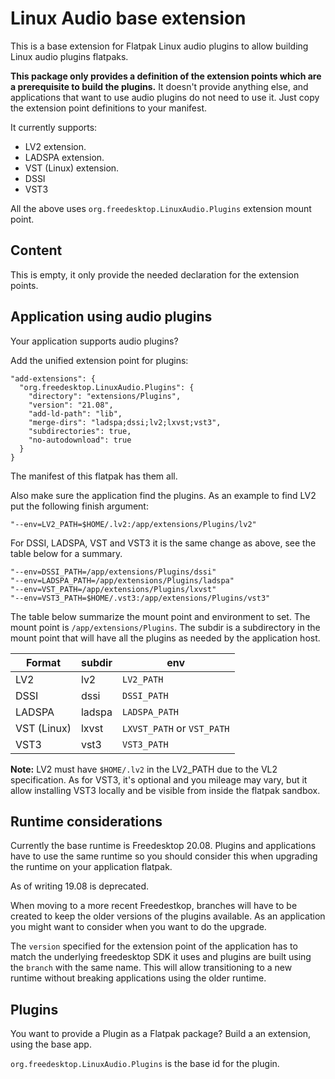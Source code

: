 Linux Audio base extension
==========================

This is a base extension for Flatpak Linux audio plugins to allow
building Linux audio plugins flatpaks.

**This package only provides a definition of the extension points which
are a prerequisite to build the plugins.** It doesn't provide anything
else, and applications that want to use audio plugins do not need to
use it. Just copy the extension point definitions to your manifest.

It currently supports:

- LV2  extension.
- LADSPA extension.
- VST (Linux) extension.
- DSSI
- VST3

All the above uses `org.freedesktop.LinuxAudio.Plugins` extension mount
point.


Content
-------

This is empty, it only provide the needed declaration for the
extension points.

Application using audio plugins
-------------------------------

Your application supports audio plugins?

Add the unified extension point for plugins:
```
"add-extensions": {
  "org.freedesktop.LinuxAudio.Plugins": {
    "directory": "extensions/Plugins",
    "version": "21.08",
    "add-ld-path": "lib",
    "merge-dirs": "ladspa;dssi;lv2;lxvst;vst3",
    "subdirectories": true,
    "no-autodownload": true
  }
}
```

The manifest of this flatpak has them all.

Also make sure the application find the plugins. As an example to find
LV2 put the following finish argument:

```
"--env=LV2_PATH=$HOME/.lv2:/app/extensions/Plugins/lv2"
```

For DSSI, LADSPA, VST and VST3 it is the same change as above, see the
table below for a summary.

```
"--env=DSSI_PATH=/app/extensions/Plugins/dssi"
"--env=LADSPA_PATH=/app/extensions/Plugins/ladspa"
"--env=VST_PATH=/app/extensions/Plugins/lxvst"
"--env=VST3_PATH=$HOME/.vst3:/app/extensions/Plugins/vst3"
```

The table below summarize the mount point and environment to set. The
mount point is `/app/extensions/Plugins`. The subdir is a subdirectory
in the mount point that will have all the plugins as needed by the
application host.

| Format     | subdir | env
|------------|--------|--------------
| LV2        | lv2    | `LV2_PATH`
| DSSI       | dssi   | `DSSI_PATH`
| LADSPA     | ladspa | `LADSPA_PATH`
| VST (Linux)| lxvst  | `LXVST_PATH` or `VST_PATH`
| VST3       | vst3   | `VST3_PATH`

**Note:** LV2 must have `$HOME/.lv2` in the LV2_PATH due to the VL2
specification.  As for VST3, it's optional and you mileage may vary,
but it allow installing VST3 locally and be visible from inside the
flatpak sandbox.

Runtime considerations
----------------------

Currently the base runtime is Freedesktop 20.08. Plugins and
applications have to use the same runtime so you should consider this
when upgrading the runtime on your application flatpak.

As of writing 19.08 is deprecated.

When moving to a more recent Freedestkop, branches will have to be
created to keep the older versions of the plugins available. As an
application you might want to consider when you want to do the
upgrade.

The `version` specified for the extension point of the application has
to match the underlying freedesktop SDK it uses and plugins are built
using the `branch` with the same name. This will allow transitioning
to a new runtime without breaking applications using the older
runtime.

Plugins
-------

You want to provide a Plugin as a Flatpak package? Build a
an extension, using the base app.

`org.freedesktop.LinuxAudio.Plugins` is the base id for the plugin.
